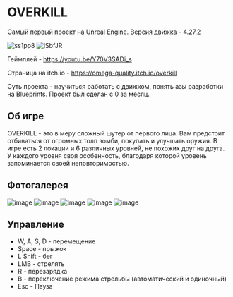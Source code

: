 # OVERKILL
Самый первый проект на Unreal Engine. Версия движка - 4.27.2

![ss1pp8](https://github.com/KachesovVadim/Prototype1/assets/142095950/56103779-2239-4c38-989f-6b49e2a82a7e)
![lSbfJR](https://github.com/KachesovVadim/Prototype1/assets/142095950/e424e237-abfd-4fc1-bc13-0b780d3b42af)

Геймплей - https://youtu.be/Y70V3SADi_s

Страница на itch.io - https://omega-quality.itch.io/overkill

Суть проекта - научиться работать с движком, понять азы разработки на Blueprints. Проект был сделан с 0 за месяц.

## Об игре

OVERKILL - это в меру сложный шутер от первого лица. Вам предстоит отбиваться от огромных толп зомби, покупать и улучшать оружия.
В игре есть 2 локации и 6 различных уровней, не похожих друг на друга. У каждого уровня своя особенность, благодаря которой уровень запоминается своей неповторимостью.

## Фотогалерея 

![image](https://github.com/KachesovVadim/OVERKILL/assets/142095950/db4ee0a9-3249-4d23-8ee7-b55e164e515b)
![image](https://github.com/KachesovVadim/OVERKILL/assets/142095950/32128b7a-b834-415d-91df-6c2049b876d1)
![image](https://github.com/KachesovVadim/OVERKILL/assets/142095950/92b64e15-2896-4d59-8538-ba2f46ea3ba0)
![image](https://github.com/KachesovVadim/OVERKILL/assets/142095950/15f42a74-7fbd-41d1-89b8-f8c6e6b2cb24)
![image](https://github.com/KachesovVadim/OVERKILL/assets/142095950/028fc935-583b-459f-8e40-177d108b8db9)

## Управление

- W, A, S, D - перемещение
- Space - прыжок
- L Shift - бег
- LMB - стрелять
- R - перезарядка
- B - переключение режима стрельбы (автоматический и одиночный)
- Esc - Пауза

